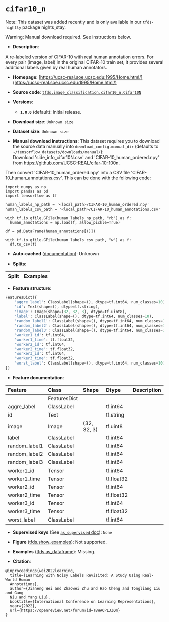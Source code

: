 <div itemscope itemtype="http://schema.org/Dataset">
  <div itemscope itemprop="includedInDataCatalog" itemtype="http://schema.org/DataCatalog">
    <meta itemprop="name" content="TensorFlow Datasets" />
  </div>
  <meta itemprop="name" content="cifar10_n" />
  <meta itemprop="description" content="A re-labeled version of CIFAR-10 with real human annotation errors. For every &#10;pair (image, label) in the original CIFAR-10 train set, it provides several &#10;additional labels given by real human annotators.&#10;&#10;To use this dataset:&#10;&#10;```python&#10;import tensorflow_datasets as tfds&#10;&#10;ds = tfds.load(&#x27;cifar10_n&#x27;, split=&#x27;train&#x27;)&#10;for ex in ds.take(4):&#10;  print(ex)&#10;```&#10;&#10;See [the guide](https://www.tensorflow.org/datasets/overview) for more&#10;informations on [tensorflow_datasets](https://www.tensorflow.org/datasets).&#10;&#10;" />
  <meta itemprop="url" content="https://www.tensorflow.org/datasets/catalog/cifar10_n" />
  <meta itemprop="sameAs" content="https://ucsc-real.soe.ucsc.edu:1995/Home.html/" />
  <meta itemprop="citation" content="@inproceedings{wei2022learning,&#10;  title={Learning with Noisy Labels Revisited: A Study Using Real-World Human &#10;  Annotations},&#10;  author={Jiaheng Wei and Zhaowei Zhu and Hao Cheng and Tongliang Liu and Gang &#10;  Niu and Yang Liu},&#10;  booktitle={International Conference on Learning Representations},&#10;  year={2022},&#10;  url={https://openreview.net/forum?id=TBWA6PLJZQm}&#10;}" />
</div>

# `cifar10_n`


Note: This dataset was added recently and is only available in our
`tfds-nightly` package
<span class="material-icons" title="Available only in the tfds-nightly package">nights_stay</span>.

Warning: Manual download required. See instructions below.

*   **Description**:

A re-labeled version of CIFAR-10 with real human annotation errors. For every
pair (image, label) in the original CIFAR-10 train set, it provides several
additional labels given by real human annotators.

*   **Homepage**:
    [https://ucsc-real.soe.ucsc.edu:1995/Home.html/](https://ucsc-real.soe.ucsc.edu:1995/Home.html/)

*   **Source code**:
    [`tfds.image_classification.cifar10_n.Cifar10N`](https://github.com/tensorflow/datasets/tree/master/tensorflow_datasets/image_classification/cifar10_n/cifar10_n.py)

*   **Versions**:

    *   **`1.0.0`** (default): Initial release.

*   **Download size**: `Unknown size`

*   **Dataset size**: `Unknown size`

*   **Manual download instructions**: This dataset requires you to
    download the source data manually into `download_config.manual_dir`
    (defaults to `~/tensorflow_datasets/downloads/manual/`):<br/>
    Download 'side_info_cifar10N.csv' and 'CIFAR-10_human_ordered.npy' from
    https://github.com/UCSC-REAL/cifar-10-100n.

Then convert 'CIFAR-10_human_ordered.npy' into a CSV file
'CIFAR-10_human_annotations.csv'. This can be done with the following code:

```
import numpy as np
import pandas as pd
import tensorflow as tf

human_labels_np_path = '<local_path>/CIFAR-10_human_ordered.npy'
human_labels_csv_path = '<local_path>/CIFAR-10_human_annotations.csv'

with tf.io.gfile.GFile(human_labels_np_path, "rb") as f:
  human_annotations = np.load(f, allow_pickle=True)

df = pd.DataFrame(human_annotations[()])

with tf.io.gfile.GFile(human_labels_csv_path, "w") as f:
  df.to_csv(f)
```

*   **Auto-cached**
    ([documentation](https://www.tensorflow.org/datasets/performances#auto-caching)):
    Unknown

*   **Splits**:

Split | Examples
:---- | -------:

*   **Feature structure**:

```python
FeaturesDict({
    'aggre_label': ClassLabel(shape=(), dtype=tf.int64, num_classes=10),
    'id': Text(shape=(), dtype=tf.string),
    'image': Image(shape=(32, 32, 3), dtype=tf.uint8),
    'label': ClassLabel(shape=(), dtype=tf.int64, num_classes=10),
    'random_label1': ClassLabel(shape=(), dtype=tf.int64, num_classes=10),
    'random_label2': ClassLabel(shape=(), dtype=tf.int64, num_classes=10),
    'random_label3': ClassLabel(shape=(), dtype=tf.int64, num_classes=10),
    'worker1_id': tf.int64,
    'worker1_time': tf.float32,
    'worker2_id': tf.int64,
    'worker2_time': tf.float32,
    'worker3_id': tf.int64,
    'worker3_time': tf.float32,
    'worst_label': ClassLabel(shape=(), dtype=tf.int64, num_classes=10),
})
```

*   **Feature documentation**:

Feature       | Class        | Shape       | Dtype      | Description
:------------ | :----------- | :---------- | :--------- | :----------
              | FeaturesDict |             |            |
aggre_label   | ClassLabel   |             | tf.int64   |
id            | Text         |             | tf.string  |
image         | Image        | (32, 32, 3) | tf.uint8   |
label         | ClassLabel   |             | tf.int64   |
random_label1 | ClassLabel   |             | tf.int64   |
random_label2 | ClassLabel   |             | tf.int64   |
random_label3 | ClassLabel   |             | tf.int64   |
worker1_id    | Tensor       |             | tf.int64   |
worker1_time  | Tensor       |             | tf.float32 |
worker2_id    | Tensor       |             | tf.int64   |
worker2_time  | Tensor       |             | tf.float32 |
worker3_id    | Tensor       |             | tf.int64   |
worker3_time  | Tensor       |             | tf.float32 |
worst_label   | ClassLabel   |             | tf.int64   |

*   **Supervised keys** (See
    [`as_supervised` doc](https://www.tensorflow.org/datasets/api_docs/python/tfds/load#args)):
    `None`

*   **Figure**
    ([tfds.show_examples](https://www.tensorflow.org/datasets/api_docs/python/tfds/visualization/show_examples)):
    Not supported.

*   **Examples**
    ([tfds.as_dataframe](https://www.tensorflow.org/datasets/api_docs/python/tfds/as_dataframe)):
    Missing.

*   **Citation**:

```
@inproceedings{wei2022learning,
  title={Learning with Noisy Labels Revisited: A Study Using Real-World Human
  Annotations},
  author={Jiaheng Wei and Zhaowei Zhu and Hao Cheng and Tongliang Liu and Gang
  Niu and Yang Liu},
  booktitle={International Conference on Learning Representations},
  year={2022},
  url={https://openreview.net/forum?id=TBWA6PLJZQm}
}
```

